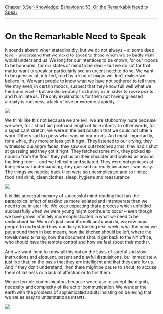 [Chapter 3.Self-Knowledge](https://www.theschooloflife.com/thebookoflife/category/self-knowledge/): [Behaviours](https://www.theschooloflife.com/thebookoflife/category/self-knowledge/behaviours/): [53. On the Remarkable Need to Speak](https://www.theschooloflife.com/thebookoflife/on-the-surprising-need-to-speak/)

* * *

# On the Remarkable Need to Speak

It sounds absurd when stated baldly, but we do not always – at some deep level – understand that we need to speak to those whom we so badly wish would understand us. We long for our intentions to be known, for our moods to be honoured, for our states of mind to be read – but we do not for that matter want to speak or particularly see an urgent need to do so. We want to be guessed at, intuited, read by a kind of magic we don’t realise we believe in. We want people to know what we have not bothered to tell them. We may even, in certain moods, suspect that they know full well what we think and want – but are deliberately frustrating us in order to score points and humiliate us. The only explanations for them not having guessed already is rudeness, a lack of love or extreme stupidity.

![](http://www.americansuburbx.com/wp-content/uploads/2011/01/eggleston1.jpg)

We think like this not because we are evil; we are stubbornly mute because we were, for a short but profound length of time infants. In other words, for a significant stretch, we were in the odd position that we could not utter a word. Others had to guess what was on our minds. And most &nbsp;importantly, for a while, they more or less got it right. They listened to our crying, they witnessed our angry faces, they saw our outstretched arms; they had a shot at guessing and they got it right. They fetched some milk, they picked up nounou from the floor, they put us on their shoulder and walked us around the living room – and we felt calm and satiated. They were not geniuses at interpersonal understanding, they guessed correctly because it was easy. The things we needed back then were so uncomplicated and so limited: food and drink, clean clothes, sleep, hygiene and reassurance.

![](https://i.pinimg.com/564x/67/2b/ce/672bcea445caef26a6c32f4e882db76c--halloween-photography-photography-collage.jpg)

It is this ancestral memory of successful mind-reading that has the paradoxical effect of making us more isolated and intemperate than we need to be in later life. We keep expecting that a process which unfolded successfully when we were young might continue to occur – even though we have grown infinitely more sophisticated in what we need to be understood for. We don’t just need the milk and a cuddle, we now need people to understand how our diary is looking next week, what the hand we put around them in bed means, how the kitchen should be left, where the towels need to hang, how the document should get back to the NY office, who should have the remote control and how we feel about their mother.

And we want them to know all this not on the basis of careful and slow instructions and eloquent, patient and playful disquisitions, but immediately, just like that, on the basis that they are intelligent and that they care for us. And if they don’t understand, then there might be cause to shout, to accuse them of laziness or a lack of affection or to fire them.

We are terrible communicators because we refuse to accept the dignity, necessity and complexity of the act of communication. We wander the earth with the problems of sophisticated adults insisting on believing that we are as easy to understand as infants.

[![](https://img.youtube.com/vi/kNa4HnKCab4/0.jpg)](https://www.youtube.com/embed/kNa4HnKCab4 '')
